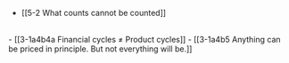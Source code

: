 - [[5-2 What counts cannot be counted]]
<br>
- [[3-1a4b4a Financial cycles ≠ Product cycles]]
- [[3-1a4b5 Anything can be priced in principle. But not everything will be.]]
